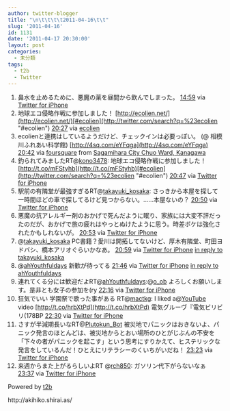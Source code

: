 ```yaml
---
author: twitter-blogger
title: "\n\t\t\t\t2011-04-16\t\t"
slug: '2011-04-16'
id: 1131
date: '2011-04-17 20:30:00'
layout: post
categories:
  - 未分類
tags:
  - t2b
  - Twitter
---
```


<div xmlns:georss="http://www.georss.org/georss">

1.  <span><span>鼻水を止めるために、悪魔の薬を昼間から飲んでしまった。</span> <span>[<span>14:59</span>](http://twitter.com/o_ob/status/59435798721855488) <span>via [Twitter for iPhone](http://twitter.com/)</span></span></span>
2.  <span><span>地球エコ侵略作戦に参加しました！ [http://ecolien.net/](http://ecolien.net/)[#ecolien](http://twitter.com/search?q=%23ecolien "#ecolien")</span> <span>[<span>20:27</span>](http://twitter.com/o_ob/status/59518408005402624) <span>via [ecolien](http://ecolien.jp)</span></span></span>
3.  <span><span>ecolienと連携はしているようだけど、チェックインは必要っぽい。 (@ 相模川ふれあい科学館) [http://4sq.com/eYFqga](http://4sq.com/eYFqga)</span> <span>[<span>20:42</span>](http://twitter.com/o_ob/status/59522008328847360) <span>via [foursquare](http://foursquare.com)</span> from [Sagamihara City Chuo Ward, Kanagawa<span></span>](http://maps.google.com/maps?q=35.547037,139.329065)</span></span>
4.  <span><span>釣られてみましたRT@[kono3478](http://twitter.com/kono3478 "kono3478"): 地球エコ侵略作戦に参加しました！ [http://t.co/mFStyhb](http://t.co/mFStyhb)[#ecolien](http://twitter.com/search?q=%23ecolien "#ecolien")</span> <span>[<span>20:47</span>](http://twitter.com/o_ob/status/59523319011090433) <span>via [Twitter for iPhone](http://twitter.com/)</span></span></span>
5.  <span><span>駅前の有隣堂が最強すぎるRT@[takayuki_kosaka](http://twitter.com/takayuki_kosaka "takayuki_kosaka"): さっきから本屋を探して一時間ほどの車で探してるけど見つからない。……本屋ないの？</span> <span>[<span>20:50</span>](http://twitter.com/o_ob/status/59524149919481856) <span>via [Twitter for iPhone](http://twitter.com/)</span></span></span>
6.  <span><span>悪魔の抗アレルギー剤のおかげで死んだように眠り、家族には大変不評だったのだが、おかげで旅の疲れはやっとぬけたように思う。時差ボケは強化されたかもしれないが。</span> <span>[<span>20:53</span>](http://twitter.com/o_ob/status/59524800015630336) <span>via [Twitter for iPhone](http://twitter.com/)</span></span></span>
7.  <span><span>@[takayuki_kosaka](http://twitter.com/takayuki_kosaka "takayuki_kosaka") PC書籍？愛川は開拓してないけど、厚木有隣堂、町田ヨドバシ、橋本アリオぐらいかなあ。</span> <span>[<span>20:59</span>](http://twitter.com/o_ob/status/59526384862773248) <span>via [Twitter for iPhone](http://twitter.com/)</span> [in reply to takayuki_kosaka](http://twitter.com/takayuki_kosaka/status/59525286043193344)</span></span>
8.  <span><span>@[ahYouthfuldays](http://twitter.com/ahYouthfuldays "ahYouthfuldays") 新歓が待ってる</span> <span>[<span>21:46</span>](http://twitter.com/o_ob/status/59538104159174656) <span>via [Twitter for iPhone](http://twitter.com/)</span> [in reply to ahYouthfuldays](http://twitter.com/ahYouthfuldays/status/59534050586669056)</span></span>
9.  <span><span>連れてくる分には歓迎だよRT@[ahYouthfuldays](http://twitter.com/ahYouthfuldays "ahYouthfuldays"):@[o_ob](http://twitter.com/o_ob "o_ob") よろしくお願いします。是非とも女子の参加を(ry</span> <span>[<span>22:16</span>](http://twitter.com/o_ob/status/59545873272672256) <span>via [Twitter for iPhone](http://twitter.com/)</span></span></span>
10.  <span><span>狂気でいい 学園祭で歌った事がある RT@[mactkg](http://twitter.com/mactkg "mactkg"): I liked a@[YouTube](http://twitter.com/YouTube "YouTube") video [http://t.co/hrbXtPd](http://t.co/hrbXtPd) 電気グルーヴ『電気ビリビリ(178BP</span> <span>[<span>22:30</span>](http://twitter.com/o_ob/status/59549251864240128) <span>via [Twitter for iPhone](http://twitter.com/)</span></span></span>
11.  <span><span>さすが半減期長いなRT@[Plutokun_Bot](http://twitter.com/Plutokun_Bot "Plutokun_Bot") 被災地でパニックはおきないよ、パニック発言のほとんどは、被災地からとおい場所のひとがじぶんの不安を「下々の者がパニックを起こす」という思考にすりかえて、ヒステリックな発言をしているんだ！ひとえにリテラシーのくいちがいだね！</span> <span>[<span>23:23</span>](http://twitter.com/o_ob/status/59562529751437312) <span>via [Twitter for iPhone](http://twitter.com/)</span></span></span>
12.  <span><span>来週からまた上がるらしいよRT @[rch850](http://twitter.com/rch850 "rch850"): ガソリン代下がらないなぁ</span> <span>[<span>23:37</span>](http://twitter.com/o_ob/status/59566138350256128) <span>via [Twitter for iPhone](http://twitter.com/)</span></span></span>

</div>

Powered by [t2b](http://t2b.utilz.jp/)

<div>http://akihiko.shirai.as/</div>